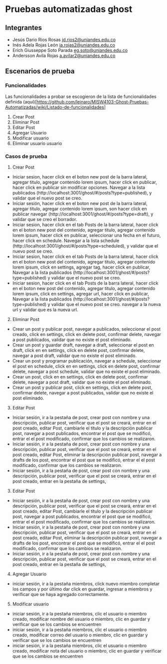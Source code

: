 # Pruebas automatizadas ghost

## Integrantes
- Jesús Dario Rios Rosas        jd.rios2@uniandes.edu.co
- Inés Adela Rojas León         ia.rojas2@uniandes.edu.co
- Erich Giusseppe Soto Parada   eg.soto@uniandes.edu.co
- Andersson Avila Rojas	        a.avilar2@uniandes.edu.co

## Escenarios de prueba 
### Funcionalidades
Las funcionalidades a probar se escogieron de la lista de funcionalidades definida (aquí)[https://github.com/leinaro/MISW4103-Ghost-Pruebas-Automatizadas/wiki/Listado-de-funcionalidades]

1. Crear Post 
2. Eliminar Post
3. Editar Post 
4. Agregar Usuario
5. Modificar usuario 
6. Eliminar usuario usuario 

### Casos de prueba

 1. Crear Post 

- Iniciar sesion, hacer click en el boton new post de la barra lateral, agregar titulo, agregar contenido lorem ipsum, hacer click en publicar, hacer click en publicar sin modificar opciones. Navegar a la lista publicados (http://localhost:3001/ghost/#/posts?type=published), y validar que el nuevo post se creo. 
- Iniciar sesión, hacer click en el boton new post de la barra lateral, agregar titulo, agregar contenido lorem ipsum, son hacer click en publicar navegar (http://localhost:3001/ghost/#/posts?type=draft), y validar que se creo el borrador. 
- Iniciar sesion, hacer click en el tab Posts de la barra lateral, hacer click en el boton new post del contenido, agregar titulo, agregar contenido lorem ipsum, hacer click en publicar, seleccionar una fecha en el futuro, hacer click en schedule. Navegar a la lista schedule (http://localhost:3001/ghost/#/posts?type=scheduled), y validar que el nuevo post se creo. 
- Iniciar sesion, hacer click en el tab Posts de la barra lateral, hacer click en el boton new post del contenido, agregar titulo, agregar contenido lorem ipsum, click en settings, agregar tag, hacer click en publicar,  Navegar a la lista publicados (http://localhost:3001/ghost/#/posts?type=published) y validar que el nuevo post se creo.
- Iniciar sesion, hacer click en el tab Posts de la barra lateral, hacer click en el boton new post del contenido, agregar titulo, agregar contenido lorem ipsum, click en settings, agregar url, hacer click en publicar,  Navegar a la lista publicados (http://localhost:3001/ghost/#/posts?type=published) y validar que el nuevo post se creo. navegar a la nueva url y validar que es la nueva url.

2. Eliminar Post
- Crear un post y publicar post, navegar a publicados, seleccionar el post creado, click en settings, click en delete post, confirmar delete, navegar a post publicados, validar que no existe el post eliminado.
- Crear un post y guardar draft, navegar a draft, seleccionar el post en draft, click en en settings, click en delete post, confirmar delete, navegar a post draft, validar que no existe el post eliminado.
- Crear un post y programar publicación, navegar a schedule, seleccionar el post en schedule, click en en settings, click en delete post, confirmar delete, navegar a post schedule, validar que no existe el post eliminado.
- Crear un post, click en en settings, click en delete post, confirmar delete, navegar a post draft, validar que no existe el post eliminado.
- Crear un post y publicar post, click en settings, click en delete post, confirmar delete, navegar a post publicados, validar que no existe el post eliminado.

3. Editar Post
- Iniciar sesión, ir a la pestaña de post, crear post con nombre y una descripción, publicar post, verificar que el post se creará, entrar en el post creado, editar Post, cambiarle el título y la descripción publicar post, navegar a post publicados, encontrar el post que se modificó, entrar el el post modificado, confirmar que los cambios se realizaron. 
- Iniciar sesión, ir a la pestaña de post, crear post con nombre y una descripción, publicar post, verificar que el post se creará, entrar en el post creado, editar Post, eliminar la descripción publicar post, navegar a drafts de los post, encontrar el post que se modificó, entrar el el post modificado, confirmar que los cambios se realizaron.
- Iniciar sesión, ir a la pestaña de post, crear post con nombre y una descripción, publicar post, verificar que el post se creará, entrar en el post creado, entrar en la pestaña de settings,

3. Editar Post
- Iniciar sesión, ir a la pestaña de post, crear post con nombre y una descripción, publicar post, verificar que el post se creará, entrar en el post creado, editar Post, cambiarle el título y la descripción publicar post, navegar a post publicados, encontrar el post que se modificó, entrar el el post modificado, confirmar que los cambios se realizaron. 
- Iniciar sesión, ir a la pestaña de post, crear post con nombre y una descripción, publicar post, verificar que el post se creará, entrar en el post creado, editar Post, eliminar la descripción publicar post, navegar a drafts de los post, encontrar el post que se modificó, entrar el el post modificado, confirmar que los cambios se realizaron.
- Iniciar sesión, ir a la pestaña de post, crear post con nombre y una descripción, publicar post, verificar que el post se creará, entrar en el post creado, entrar en la pestaña de settings,

4. Agregar Usuario
- iniciar sesión, ir a la pestaña miembros, click nuevo miembro completar los campos y por último dar click en guardar, ingresar a miembros y verificar que se haya agregado correctamente. 

5. Modificar usuario 
- iniciar sesión, ir a la pestaña miembros, clic el usuario o miembro creado, modificar nombre del usuario o miembro, clic en guardar y verificar que se los cambios se encuentren 
- iniciar sesión, ir a la pestaña miembros, clic el usuario o miembro creado, modificar correo del usuario o miembro, clic en guardar y verificar que se los cambios se encuentren 
- iniciar sesión, ir a la pestaña miembros, clic el usuario o miembro creado, modificar nota del usuario o miembro, clic en guardar y verificar que se los cambios se encuentren 
